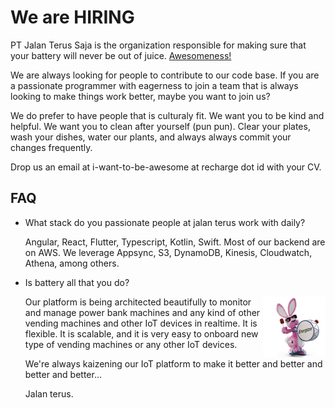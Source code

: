 # We are HIRING

PT Jalan Terus Saja is the organization responsible for making sure that your
battery will never be out of juice. [Awesomeness!](https://recharge.id)

We are always looking for people to contribute to our code base. If you are
a passionate programmer with eagerness to join a team that is always looking
to make things work better, maybe you want to join us?

We do prefer to have people that is culturaly fit. We want you to be kind and
helpful. We want you to clean after yourself (pun pun). Clear your plates,
wash your dishes, water our plants, and always always commit your changes frequently.

Drop us an email at i-want-to-be-awesome at recharge dot id with your CV.

## FAQ

- What stack do you passionate people at jalan terus work with daily?

	Angular, React, Flutter, Typescript, Kotlin, Swift.	Most of our
	backend are on AWS. We leverage Appsync, S3, DynamoDB, Kinesis,
	Cloudwatch, Athena, among others.

- Is battery all that you do?

	<img src="keepgoing.png" align="right">
	Our platform is being architected beautifully to monitor and manage
	power bank machines and any kind of other vending machines and other
	IoT devices in realtime.
	It is flexible. It is scalable, and it is very easy to onboard new type
	of vending machines or any other IoT devices.
	
	We're always kaizening our IoT platform to make it better and better and better and better...

	Jalan terus.

